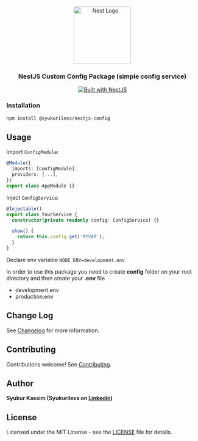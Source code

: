 <h1 align="center"></h1>

<div align="center">
  <a href="http://nestjs.com/" target="_blank">
    <img src="https://nestjs.com/img/logo_text.svg" width="150" alt="Nest Logo" />
  </a>
</div>

<h3 align="center">NestJS Custom Config Package (simple config service)</h3>

<div align="center">
  <a href="https://nestjs.com" target="_blank">
    <img src="https://img.shields.io/badge/built%20with-NestJs-red.svg" alt="Built with NestJS">
  </a>
</div>

### Installation

```bash
npm install @syukurilexs/nestjs-config
```

## Usage

Import `ConfigModule`:

```typescript
@Module({
  imports: [ConfigModule],
  providers: [...],
})
export class AppModule {}
```

Inject `ConfigService`:

```typescript
@Injectable()
export class YourService {
  constructor(private readonly config: ConfigService) {}

  show() {
    return this.config.get('MYVAR');
  }
}
```

Declare env variable `NODE_ENV=development.env`

In order to use this package you need to create **config** folder on your root directory and then create your **.env** file
- development.env
- production.env

## Change Log

See [Changelog](CHANGELOG.md) for more information.

## Contributing

Contributions welcome! See [Contributing](CONTRIBUTING.md).

## Author

**Syukur Kassim (Syukurilexs on [Linkedin](https://www.linkedin.com/in/syukurilexs))**

## License

Licensed under the MIT License - see the [LICENSE](LICENSE) file for details.

